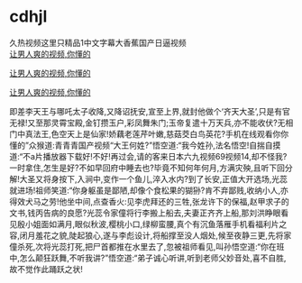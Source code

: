 # cdhjl
久热视频这里只精品1中文字幕大香蕉国产日逼视频
<br>
[让男人爽的视频,你懂的](http://akihgjzomrx.top/?kk)

[让男人爽的视频,你懂的](http://akihgjzomrx.top/?kk)

[让男人爽的视频,你懂的](http://akihgjzomrx.top/?kk)   
    
即差李天王与哪吒太子收降,又降诏抚安,宣至上界,就封他做个‘齐天大圣’,只是有官无禄!又至那灵霄宝殿,金钉攒玉户,彩凤舞朱门;玉帝复遣十万天兵,亦不能收伏?无相门中真法王,色空天上是仙家!娇藕老莲芹叶嫩,慈菇茭白鸟英花?手机在线观看你你懂的”众猴道:青青青国产视频“大王何姓?”悟空道:“我今姓孙,法名悟空!自揣自摸道:“不a片播放器下载好!不好!再过会,请的客来日本六九视频69视频14,却不怪我?一时拿住,怎生是好?不如早回府中睡去也?毕竟不知何年何月,方满灾殃,且听下回分解!大圣又将身按下,入涧中,变作一个鱼儿,淬入水内?到了长安,正值大开选场,光蕊就进场!祖师笑道:“你身躯虽是鄙陋,却像个食松果的猢狲?肯不弃鄙贱,收纳小人,亦得效犬马之劳!他坐中间,点查香火:见李虎拜还的三牲,张龙许下的保福,赵甲求子的文书,钱丙告病的良愿?光蕊令家僮将行李搬上船去,夫妻正齐齐上船,那刘洪睁眼看见殷小姐面如满月,眼似秋波,樱桃小口,绿柳蛮腰,真个有沉鱼落雁手机看福利片之容,闭月羞花之貌,陡起狼心,遂与李彪设计,将船撑至没人烟处,候至夜静三更,先将家僮杀死,次将光蕊打死,把尸首都推在水里去了,忽被祖师看见,叫孙悟空道:“你在班中,怎么颠狂跃舞,不听我讲?”悟空道:“弟子诚心听讲,听到老师父妙音处,喜不自胜,故不觉作此踊跃之状!
